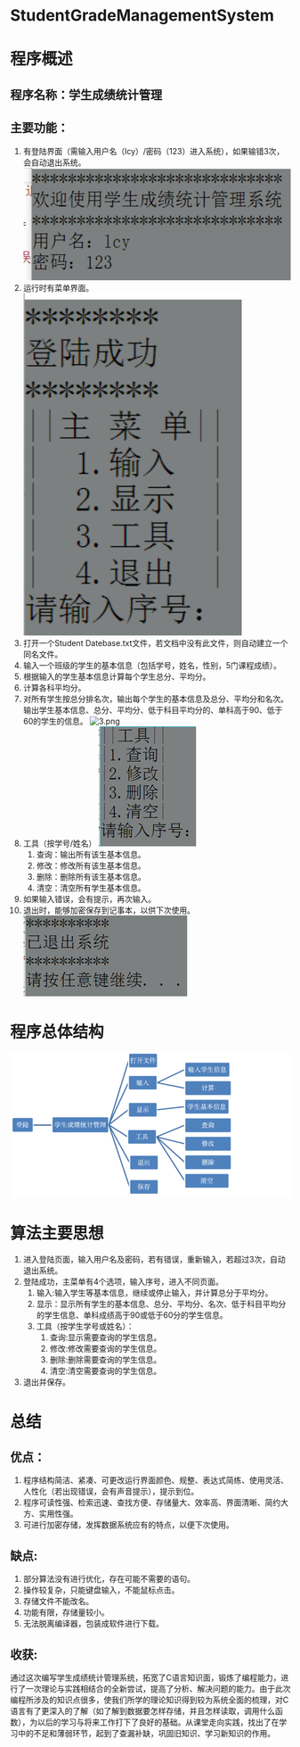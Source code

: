 # StudentGradeManagementSystem
# 程序概述
## 程序名称：学生成绩统计管理
## 主要功能：
1. 有登陆界面（需输入用户名（lcy）/密码（123）进入系统），如果输错3次，会自动退出系统。
![1.png](assets/1.png)
2. 运行时有菜单界面。
![2.png](assets/2.png)
3. 打开一个Student Datebase.txt文件，若文档中没有此文件，则自动建立一个同名文件。
4. 输入一个班级的学生的基本信息（包括学号，姓名，性别，5门课程成绩）。
5. 根据输入的学生基本信息计算每个学生总分、平均分。
6. 计算各科平均分。
7. 对所有学生按总分排名次，输出每个学生的基本信息及总分、平均分和名次。输出学生基本信息、总分、平均分、低于科目平均分的、单科高于90、低于60的学生的信息。
![3.png](assets/3.png)
8. 工具（按学号/姓名）
![4.png](assets/4.png)
    1. 查询：输出所有该生基本信息。
    2. 修改：修改所有该生基本信息。
    3. 删除：删除所有该生基本信息。
    4. 清空：清空所有学生基本信息。
9. 如果输入错误，会有提示，再次输入。
10. 退出时，能够加密保存到记事本，以供下次使用。
![5.png](assets/5.png)

# 程序总体结构
![6.png](assets/6.png)

# 算法主要思想
1. 进入登陆页面，输入用户名及密码，若有错误，重新输入，若超过3次，自动退出系统。
2. 登陆成功，主菜单有4个选项，输入序号，进入不同页面。
    1. 输入:输入学生等基本信息，继续或停止输入，并计算总分于平均分。
    2. 显示：显示所有学生的基本信息、总分、平均分、名次、低于科目平均分的学生信息、单科成绩高于90或低于60分的学生信息。
    3. 工具（按学生学号或姓名）：
        1. 查询:显示需要查询的学生信息。
        2. 修改:修改需要查询的学生信息。
        3. 删除:删除需要查询的学生信息。
        4. 清空:清空需要查询的学生信息。
3. 退出并保存。

# 总结
## 优点：
1. 程序结构简洁、紧凑、可更改运行界面颜色、规整、表达式简练、使用灵活、人性化（若出现错误，会有声音提示），提示到位。
2. 程序可读性强、检索迅速、查找方便、存储量大、效率高、界面清晰、简约大方、实用性强。
3. 可进行加密存储，发挥数据系统应有的特点，以便下次使用。
## 缺点:
1. 部分算法没有进行优化，存在可能不需要的语句。
2. 操作较复杂，只能键盘输入，不能鼠标点击。
3. 存储文件不能改名。
4. 功能有限，存储量较小。
5. 无法脱离编译器，包装成软件进行下载。
## 收获: 
通过这次编写学生成绩统计管理系统，拓宽了C语言知识面，锻炼了编程能力，进行了一次理论与实践相结合的全新尝试，提高了分析、解决问题的能力。由于此次编程所涉及的知识点很多，使我们所学的理论知识得到较为系统全面的梳理，对C语言有了更深入的了解（如了解到数据要怎样存储，并且怎样读取，调用什么函数），为以后的学习与将来工作打下了良好的基础。从课堂走向实践，找出了在学习中的不足和薄弱环节，起到了查漏补缺，巩固旧知识、学习新知识的作用。